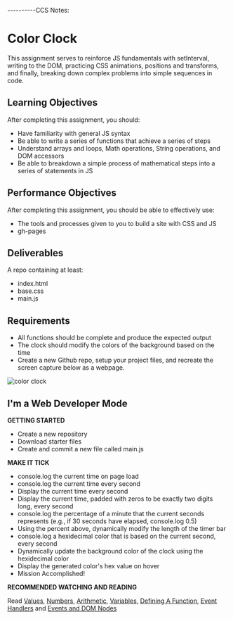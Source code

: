 ----------CCS Notes:

# Color Clock

This assignment serves to reinforce JS fundamentals with setInterval, writing to the DOM, practicing CSS animations, positions and transforms, and finally, breaking down complex problems into simple sequences in code.

## Learning Objectives

After completing this assignment, you should:

- Have familiarity with general JS syntax
- Be able to write a series of functions that achieve a series of steps
- Understand arrays and loops, Math operations, String operations, and DOM accessors
- Be able to breakdown a simple process of mathematical steps into a series of statements in JS

## Performance Objectives

After completing this assignment, you should be able to effectively use:

- The tools and processes given to you to build a site with CSS and JS
- gh-pages

## Deliverables

A repo containing at least:

- index.html
- base.css
- main.js

## Requirements

- All functions should be complete and produce the expected output
- The clock should modify the colors of the background based on the time
- Create a new Github repo, setup your project files, and recreate the screen capture below as a webpage.

<img src="./images/color-clock-img.gif" alt="color clock"/>

## I'm a Web Developer Mode

**GETTING STARTED**

- Create a new repository
- Download starter files
- Create and commit a new file called main.js

**MAKE IT TICK**

- console.log the current time on page load
- console.log the current time every second
- Display the current time every second
- Display the current time, padded with zeros to be exactly two digits long, every second
- console.log the percentage of a minute that the current seconds represents (e.g., if 30 seconds have elapsed, console.log 0.5)
- Using the percent above, dynamically modify the length of the timer bar
- console.log a hexidecimal color that is based on the current second, every second
- Dynamically update the background color of the clock using the hexidecimal color
- Display the generated color's hex value on hover
- Mission Accomplished!

**RECOMMENDED WATCHING AND READING**

Read [Values](http://eloquentjavascript.net/01_values.html#h_sVZPaxUSy/), [Numbers](http://eloquentjavascript.net/01_values.html#h_flOCH3CuFg), [Arithmetic](http://eloquentjavascript.net/01_values.html#h_RfBT3HMnYs), [Variables](http://eloquentjavascript.net/02_program_structure.html#h_rAGNsfewCX), [Defining A Function](http://eloquentjavascript.net/03_functions.html#h_tqLFw/oazr), [Event Handlers](http://eloquentjavascript.net/14_event.html#h_HQoLxG2r2l) and [Events and DOM Nodes](http://eloquentjavascript.net/14_event.html#h_Kx1VwAV7ei)
